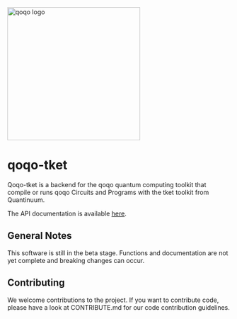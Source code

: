<img src="qoqo_Logo_vertical_color.png" alt="qoqo logo" width="300" />

# qoqo-tket
Qoqo-tket is a backend for the qoqo quantum computing toolkit that compile or runs qoqo Circuits and Programs with the tket toolkit from Quantinuum.

The API documentation is available [here](https://hqsquantumsimulations.github.io/qoqo-tket/generated/qoqo_tket.html#module-qoqo_tket).

## General Notes

This software is still in the beta stage. Functions and documentation are not yet complete and breaking changes can occur.

## Contributing

We welcome contributions to the project. If you want to contribute code, please have a look at CONTRIBUTE.md for our code contribution guidelines.
